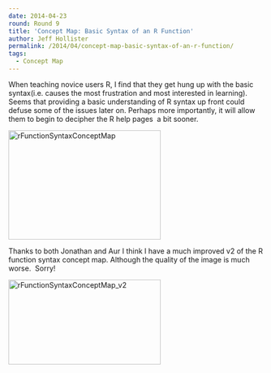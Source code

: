```yaml
---
date: 2014-04-23
round: Round 9
title: 'Concept Map: Basic Syntax of an R Function'
author: Jeff Hollister
permalink: /2014/04/concept-map-basic-syntax-of-an-r-function/
tags:
  - Concept Map
---
```

When teaching novice users R, I find that they get hung up with the basic syntax(i.e. causes the most frustration and most interested in learning). Seems that providing a basic understanding of R syntax up front could defuse some of the issues later on. Perhaps more importantly, it will allow them to begin to decipher the R help pages  a bit sooner.

[<img class="alignnone size-medium wp-image-6717" alt="rFunctionSyntaxConceptMap" src="http://files.software-carpentry.org/training-course/2014/04/rFunctionSyntaxConceptMap-300x215.jpg" width="300" height="215" />][1]

Thanks to both Jonathan and Aur I think I have a much improved v2 of the R function syntax concept map. Although the quality of the image is much worse.  Sorry!

[<img class="alignnone size-medium wp-image-6788" alt="rFunctionSyntaxConceptMap_v2" src="http://files.software-carpentry.org/training-course/2014/04/rFunctionSyntaxConceptMap_v2-300x167.jpg" width="300" height="167" />][2]

 [1]: http://files.software-carpentry.org/training-course/2014/04/rFunctionSyntaxConceptMap.jpg
 [2]: http://files.software-carpentry.org/training-course/2014/04/rFunctionSyntaxConceptMap_v2.jpg
